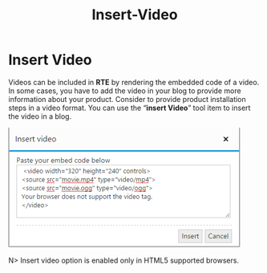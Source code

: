 ﻿---
layout: post
title: Insert-Video
description: insert video 
platform: js
control: RichTextEditor
documentation: ug
---

# Insert Video 

Videos can be included in **RTE** by rendering the embedded code of a video. In some cases, you have to add the video in your blog to provide more information about your product. Consider to provide product installation steps in a video format. You can use the “**insert Video**” tool item to insert the video in a blog.

![](Insert-Video_images/Insert-Video_img1.png)


N> Insert video option is enabled only in HTML5 supported browsers.





